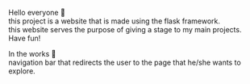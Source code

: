 Hello everyone 🌟  
this project is a website that is made using the flask framework.  
this website serves the purpose of giving a stage to my main projects.  
Have fun!  

In the works  🎯  
navigation bar that redirects the user to the page that he/she wants to explore.  

